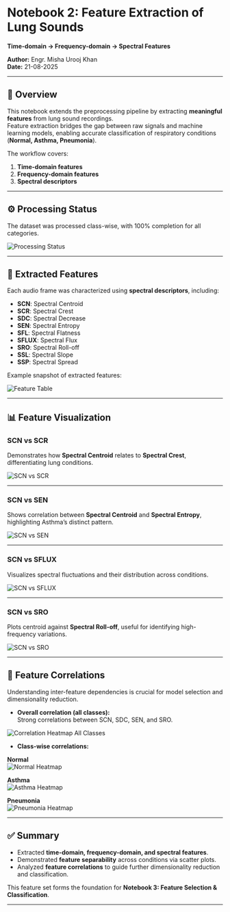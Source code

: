 # Notebook 2: Feature Extraction of Lung Sounds  
**Time-domain → Frequency-domain → Spectral Features**  

**Author:** Engr. Misha Urooj Khan  
**Date:** 21-08-2025  

---

## 📌 Overview
This notebook extends the preprocessing pipeline by extracting **meaningful features** from lung sound recordings.  
Feature extraction bridges the gap between raw signals and machine learning models, enabling accurate classification of respiratory conditions (**Normal, Asthma, Pneumonia**).  

The workflow covers:  
1. **Time-domain features**  
2. **Frequency-domain features**  
3. **Spectral descriptors**  

---

## ⚙️ Processing Status
The dataset was processed class-wise, with 100% completion for all categories.  

![Processing Status](./7.png)

---

## 📑 Extracted Features
Each audio frame was characterized using **spectral descriptors**, including:  
- **SCN**: Spectral Centroid  
- **SCR**: Spectral Crest  
- **SDC**: Spectral Decrease  
- **SEN**: Spectral Entropy  
- **SFL**: Spectral Flatness  
- **SFLUX**: Spectral Flux  
- **SRO**: Spectral Roll-off  
- **SSL**: Spectral Slope  
- **SSP**: Spectral Spread  

Example snapshot of extracted features:  

![Feature Table](./8.png)

---

## 📊 Feature Visualization

### SCN vs SCR  
Demonstrates how **Spectral Centroid** relates to **Spectral Crest**, differentiating lung conditions.  

![SCN vs SCR](./9.png)

---

### SCN vs SEN  
Shows correlation between **Spectral Centroid** and **Spectral Entropy**, highlighting Asthma’s distinct pattern.  

![SCN vs SEN](./10.png)

---

### SCN vs SFLUX  
Visualizes spectral fluctuations and their distribution across conditions.  

![SCN vs SFLUX](./11.png)

---

### SCN vs SRO  
Plots centroid against **Spectral Roll-off**, useful for identifying high-frequency variations.  

![SCN vs SRO](./12.png)

---

## 🔗 Feature Correlations
Understanding inter-feature dependencies is crucial for model selection and dimensionality reduction.

- **Overall correlation (all classes):**  
  Strong correlations between SCN, SDC, SEN, and SRO.  

![Correlation Heatmap All Classes](./13.png)

- **Class-wise correlations:**  

**Normal**  
![Normal Heatmap](./14.png)

**Asthma**  
![Asthma Heatmap](./15.png)

**Pneumonia**  
![Pneumonia Heatmap](./16.png)

---

## ✅ Summary
- Extracted **time-domain, frequency-domain, and spectral features**.  
- Demonstrated **feature separability** across conditions via scatter plots.  
- Analyzed **feature correlations** to guide further dimensionality reduction and classification.  

This feature set forms the foundation for **Notebook 3: Feature Selection & Classification**.  

---


